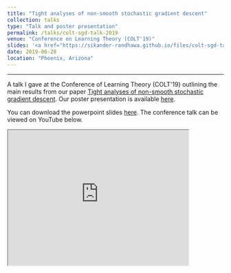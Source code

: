 ```yaml
---
title: "Tight analyses of non-smooth stochastic gradient descent"
collection: talks
type: "Talk and poster presentation"
permalink: /talks/colt-sgd-talk-2019
venue: "Conference on Learning Theory (COLT'19)"
slides: '<a href="https://sikander-randhawa.github.io/files/colt-sgd-talk-2019.pdf)">slides</a>'
date: 2019-06-28
location: "Phoenix, Arizona"
---
```


---

A talk I gave at the Conference of Learning Theory (COLT'19) outlining the main results from our paper [Tight analyses of non-smooth stochastic gradient descent](https://sikander-randhawa.github.io/publication/2018-12-13-sgd). Our poster presentation is available [here](http://sikander-randhawa.github.io/files/colt-sgd-poster.pdf).

You can download the powerpoint slides [here](http://sikander-randhawa.github.io/files/colt-sgd-talk-2019.pdf). The conference talk can be viewed on YouTube below.


<iframe width="420" height="315"
src="https://www.youtube.com/watch?v=jm_ZkOYka1c">
</iframe>
